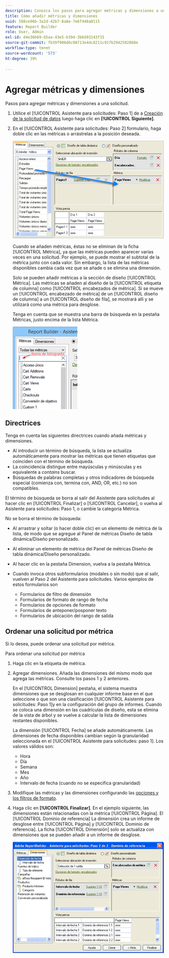 ```yaml
---
description: Conozca los pasos para agregar métricas y dimensiones a una solicitud.
title: Cómo añadir métricas y dimensiones
uuid: 588ce96b-3a2d-42b7-8a8e-7e6f448a0115
feature: Report Builder
role: User, Admin
exl-id: d4e36b69-b5aa-43e5-b394-3b6d93143f15
source-git-commit: fb39f906d6c08713e4dc8211c917b2942502868e
workflow-type: tm+mt
source-wordcount: '573'
ht-degree: 39%

---
```


# Agregar métricas y dimensiones

Pasos para agregar métricas y dimensiones a una solicitud.

1. Utilice el [!UICONTROL Asistente para solicitudes: Paso 1] de a [Creación de la solicitud de datos](/help/analyze/report-builder/data-requests/data-requests.md)  luego haga clic en **[!UICONTROL Siguiente]**.
1. En el [!UICONTROL Asistente para solicitudes: Paso 2] formulario, haga doble clic en las métricas o arrástrelas a la posición deseada.

   ![Captura de pantalla que muestra el Asistente para solicitudes: Paso 2 con una flecha que señala desde la lista de métricas a la sección de vista de página deseada.](assets/adding_metrics.png)

   Cuando se añaden métricas, éstas no se eliminan de la ficha [!UICONTROL Métrica], ya que las métricas pueden aparecer varias veces en una solicitud. Por ejemplo, se puede mostrar el subtotal de la métrica junto con cada valor. Sin embargo, la lista de las métricas disponibles cambia cada vez que se añade o se elimina una dimensión.

   Solo se pueden añadir métricas a la sección de diseño [!UICONTROL Métrica]. Las métricas se añaden al diseño de la [!UICONTROL etiqueta de columna] como [!UICONTROL encabezados de métrica]. Si se mueve un [!UICONTROL encabezado de métrica] de un [!UICONTROL diseño de columna] a un [!UICONTROL diseño de fila], se mostrará allí y se utilizará como una métrica para desglose.

   Tenga en cuenta que se muestra una barra de búsqueda en la pestaña Métricas, justo encima de la lista Métrica.

   ![Captura de pantalla que muestra la barra de búsqueda Métricas.](assets/search_bar_metric.png)

## Directrices

Tenga en cuenta las siguientes directrices cuando añada métricas y dimensiones.

* Al introducir un término de búsqueda, la lista se actualiza automáticamente para mostrar las métricas que tienen etiquetas que coinciden con el término de búsqueda.
* La coincidencia distingue entre mayúsculas y minúsculas y es equivalente a *contains* buscar.
* Búsquedas de palabras completas y otros indicadores de búsqueda especial (comienza con, termina con, AND, OR, etc.) no son compatibles.

El término de búsqueda se borra al salir del Asistente para solicitudes al hacer clic en [!UICONTROL Finalizar] o [!UICONTROL Cancelar], o vuelva al Asistente para solicitudes: Paso 1, o cambie la categoría Métrica.

No se borra el término de búsqueda:

* Al arrastrar y soltar (o hacer doble clic) en un elemento de métrica de la lista, de modo que se agregue al Panel de métricas Diseño de tabla dinámica/Diseño personalizado.
* Al eliminar un elemento de métrica del Panel de métricas Diseño de tabla dinámica/Diseño personalizado.
* Al hacer clic en la pestaña Dimension, vuelva a la pestaña Métrica.
* Cuando invoca otros subformularios (modales o sin modo) que al salir, vuelven al Paso 2 del Asistente para solicitudes. Varios ejemplos de estos formularios son

   * Formularios de filtro de dimensión
   * Formularios de formato de rango de fecha
   * Formularios de opciones de formato
   * Formularios de anteponer/posponer texto
   * Formularios de ubicación del rango de salida

## Ordenar una solicitud por métrica

Si lo desea, puede ordenar una solicitud por métrica.

Para ordenar una solicitud por métrica

1. Haga clic en la etiqueta de métrica.
1. Agregar dimensiones. Añada las dimensiones del mismo modo que agrega las métricas. Consulte los pasos 1 y 2 anteriores.

   En el [!UICONTROL Dimension] pestaña, el sistema muestra dimensiones que se desglosan en cualquier informe base en el que seleccione o que son una clasificación [!UICONTROL Asistente para solicitudes: Paso 1]y en la configuración del grupo de informes. Cuando se coloca una dimensión en las cuadrículas de diseño, esta se elimina de la vista de árbol y se vuelve a calcular la lista de dimensiones restantes disponibles.

   La dimensión [!UICONTROL Fecha] se añade automáticamente. Las dimensiones de fecha disponibles cambian según la granularidad seleccionada en el [!UICONTROL Asistente para solicitudes: paso 1]. Los valores válidos son:

   * Hora
   * Día
   * Semana
   * Mes
   * Año
   * Intervalo de fecha (cuando no se especifica granularidad)

1. Modifique las métricas y las dimensiones configurando las [opciones y los filtros de formato](/help/analyze/report-builder/layout/t-format-display-headers.md).
1. Haga clic en **[!UICONTROL Finalizar]**.
En el ejemplo siguiente, las dimensiones están relacionadas con la métrica [!UICONTROL Página]. El [!UICONTROL Dominio de referencia] La dimensión crea un informe de desglose entre [!UICONTROL Página] y [!UICONTROL Dominio de referencia]. La ficha [!UICONTROL Dimensión] solo se actualiza con dimensiones que se pueden añadir a un informe de desglose.

   ![Captura de pantalla que muestra las dimensiones relacionadas con la métrica.](assets/page_pageview_02.png)
